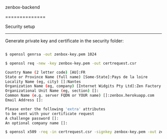 zenbox-backend

==============

Security setup

--------------

Generate private key and certificate in the security folder:


```bash

$ openssl genrsa -out zenbox-key.pem 1024

$ openssl req -new -key zenbox-key.pem -out certrequest.csr

Country Name (2 letter code) [AU]:FR
State or Province Name (full name) [Some-State]:Pays de la loire
Locality Name (eg, city) []:Nantes
Organization Name (eg, company) [Internet Widgits Pty Ltd]:Zen Factory
Organizational Unit Name (eg, section) []:
Common Name (e.g. server FQDN or YOUR name) []:zenbox.herokuapp.com                                                        
Email Address []:

Please enter the following 'extra' attributes
to be sent with your certificate request
A challenge password []:
An optional company name []:

$ openssl x509 -req -in certrequest.csr -signkey zenbox-key.pem -out zenbox-cert.pem

```
